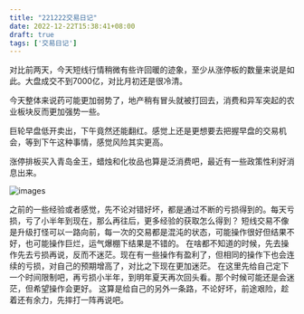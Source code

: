 ```yaml
---
title: "221222交易日记"
date: 2022-12-22T15:38:41+08:00
draft: true
tags: ['交易日记']
---
```


对比前两天，今天短线行情稍微有些许回暖的迹象，至少从涨停板的数量来说是如此。大盘成交不到7000亿，对比月初还是很冷清。

今天整体来说药可能更加弱势了，地产稍有冒头就被打回去，消费和异军突起的农业板块反而更加强势一些。

巨轮早盘低开卖出，下午竟然还能翻红。感觉上还是更想要去把握早盘的交易机会，等到下午这种事情，感觉风险其实更高。

涨停排板买入青岛金王，蜡烛和化妆品也算是泛消费吧，最近有一些政策性利好消息出来。

![images](/images/221222/IMG_CA72587B84E0-1.jpegs)

之前的一些经验或者感觉，先不论对错好坏，都是通过不断的亏损得到的。每天亏损，亏了小半年到现在，那么再往后，更多经验的获取怎么得到？
短线交易不像是升级打怪可以一路向前，每一次的交易都是混沌的状态，可能操作很好但结果不好，也可能操作巨烂，运气爆棚下结果是不错的。
在啥都不知道的时候，先去操作先去亏损再说，反而不迷茫。现在有一些操作有盈利了，但相同的操作下也会连续的亏损，对自己的预期增高了，对比之下现在更加迷茫。
在这里先给自己定下一个时间限制吧，再亏损小半年，到明年夏天再次回头看。那个时候可能还是会迷茫，但希望操作会更好。
这算是给自己的另外一条路，不论好坏，前途艰险，趁着还有余力，先摔打一阵再说吧。